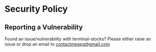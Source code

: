 # Security Policy

## Reporting a Vulnerability
Found an issue/vulnerability with terminal-stocks? 
Please either raise an issue or drop an email to contactmespg@gmail.com
